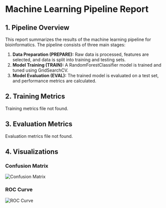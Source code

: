 # Machine Learning Pipeline Report

## 1. Pipeline Overview
This report summarizes the results of the machine learning pipeline for bioinformatics. The pipeline consists of three main stages:
1.  **Data Preparation (PREPARE):** Raw data is processed, features are selected, and data is split into training and testing sets.
2.  **Model Training (TRAIN):** A RandomForestClassifier model is trained and tuned using GridSearchCV.
3.  **Model Evaluation (EVAL):** The trained model is evaluated on a test set, and performance metrics are calculated.

## 2. Training Metrics
Training metrics file not found.

## 3. Evaluation Metrics
Evaluation metrics file not found.

## 4. Visualizations
### Confusion Matrix
![Confusion Matrix](work/results/confusion_matrix.png)

### ROC Curve
![ROC Curve](work/results/roc_curve.png)

